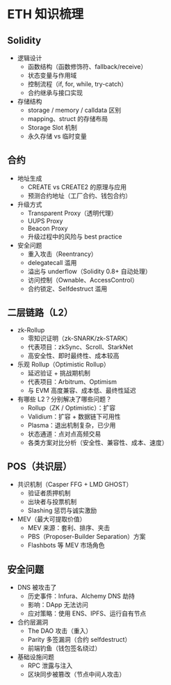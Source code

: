 # ETH 知识梳理

## Solidity
- 逻辑设计
    - 函数结构（函数修饰符、fallback/receive）
    - 状态变量与作用域
    - 控制流程（if, for, while, try-catch）
    - 合约继承与接口实现
- 存储结构
    - storage / memory / calldata 区别
    - mapping、struct 的存储布局
    - Storage Slot 机制
    - 永久存储 vs 临时变量

## 合约
- 地址生成
    - CREATE vs CREATE2 的原理与应用
    - 预测合约地址（工厂合约、钱包合约）
- 升级方式
    - Transparent Proxy（透明代理）
    - UUPS Proxy
    - Beacon Proxy
    - 升级过程中的风险与 best practice
- 安全问题
    - 重入攻击（Reentrancy）
    - delegatecall 滥用
    - 溢出与 underflow（Solidity 0.8+ 自动处理）
    - 访问控制（Ownable、AccessControl）
    - 合约锁定、Selfdestruct 滥用

## 二层链路（L2）
- zk-Rollup
    - 零知识证明（zk-SNARK/zk-STARK）
    - 代表项目：zkSync、Scroll、StarkNet
    - 高安全性、即时最终性、成本较高
- 乐观 Rollup（Optimistic Rollup）
    - 延迟验证 + 挑战期机制
    - 代表项目：Arbitrum、Optimism
    - 与 EVM 高度兼容、成本低、最终性延迟
- 有哪些 L2？分别解决了哪些问题？
    - Rollup（ZK / Optimistic）：扩容
    - Validium：扩容 + 数据链下可用性
    - Plasma：退出机制复杂，已少用
    - 状态通道：点对点高频交易
    - 各类方案对比分析（安全性、兼容性、成本、速度）

## POS（共识层）
- 共识机制（Casper FFG + LMD GHOST）
    - 验证者质押机制
    - 出块者与投票机制
    - Slashing 惩罚与诚实激励
- MEV（最大可提取价值）
    - MEV 来源：套利、排序、夹击
    - PBS（Proposer-Builder Separation）方案
    - Flashbots 等 MEV 市场角色

## 安全问题
- DNS 被攻击了
    - 历史事件：Infura、Alchemy DNS 劫持
    - 影响：DApp 无法访问
    - 应对策略：使用 ENS、IPFS、运行自有节点
- 合约层漏洞
    - The DAO 攻击（重入）
    - Parity 多签漏洞（合约 selfdestruct）
    - 前端钓鱼（钱包签名绕过）
- 基础设施问题
    - RPC 泄露与注入
    - 区块同步被篡改（节点中间人攻击）
